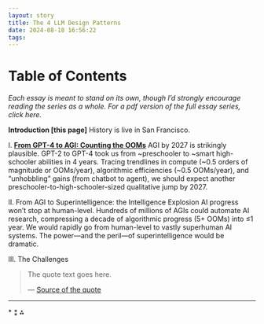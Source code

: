 ```yaml
---
layout: story
title: The 4 LLM Design Patterns
date: 2024-08-18 16:56:22
tags:
---
```


# Table of Contents
*Each essay is meant to stand on its own, though I’d strongly encourage reading the series as a whole. For a pdf version of the full essay series, click here.*

**Introduction [this page]**
History is live in San Francisco.

I. **[From GPT-4 to AGI: Counting the OOMs]()**
AGI by 2027 is strikingly plausible. GPT-2 to GPT-4 took us from ~preschooler to ~smart high-schooler abilities in 4 years. Tracing trendlines in compute (~0.5 orders of magnitude or OOMs/year), algorithmic efficiencies (~0.5 OOMs/year), and “unhobbling” gains (from chatbot to agent), we should expect another preschooler-to-high-schooler-sized qualitative jump by 2027. 

II. From AGI to Superintelligence: the Intelligence Explosion
AI progress won’t stop at human-level. Hundreds of millions of AGIs could automate AI research, compressing a decade of algorithmic progress (5+ OOMs) into ≤1 year. We would rapidly go from human-level to vastly superhuman AI systems. The power—and the peril—of superintelligence would be dramatic.

III. The Challenges

<blockquote>
  <p>The quote text goes here.</p>
  <footer>
    — <a href="#">Source of the quote</a>
  </footer>
</blockquote>

---

\*
⁑
⁂